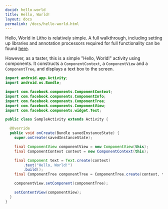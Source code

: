 ```yaml
---
docid: hello-world
title: Hello, World!
layout: docs
permalink: /docs/hello-world.html
---
```


Hello, World in Litho is relatively simple.  A full walkthrough, including setting up libraries and annotation processors required for full functionality can be found [here](/tutorial/).

However, as a taster, this is a simple "Hello, World!" activity using components.  It constructs a `ComponentContext`, a `ComponentView` and a `ComponentTree`, and displays a text box to the screen.

``` java
import android.app.Activity;
import android.os.Bundle;

import com.facebook.components.ComponentContext;
import com.facebook.components.ComponentInfo;
import com.facebook.components.ComponentTree;
import com.facebook.components.ComponentView;
import com.facebook.components.widget.Text;

public class SampleActivity extends Activity {

  @Override
  public void onCreate(Bundle savedInstanceState) {
    super.onCreate(savedInstanceState);

    final ComponentView componentView = new ComponentView(this);
    final ComponentContext context = new ComponentContext(this);

    final Component text = Text.create(context)
        .text("Hello, World!")
        .build();
    final ComponentTree componentTree = ComponentTree.create(context, text).build();

    componentView.setComponent(componentTree);

    setContentView(componentView);
  }
}
```
